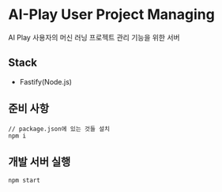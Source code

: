 # AI-Play User Project Managing

AI Play 사용자의 머신 러닝 프로젝트 관리 기능을 위한 서버

## Stack

-   Fastify(Node.js)

## 준비 사항

```
// package.json에 있는 것들 설치
npm i
```

## 개발 서버 실행

```
npm start
```
